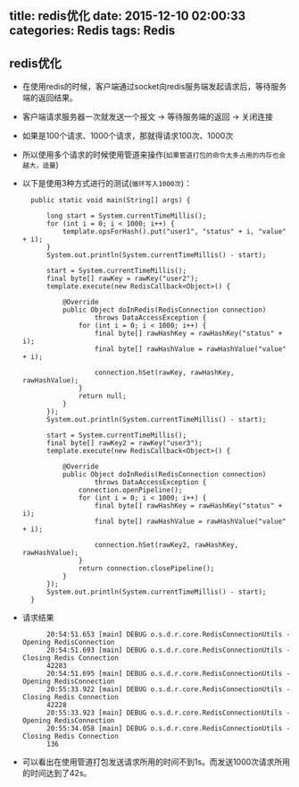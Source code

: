 title: redis优化
date: 2015-12-10 02:00:33
categories: Redis
tags: Redis
---
## redis优化
* 在使用redis的时候，客户端通过socket向redis服务端发起请求后，等待服务端的返回结果。
* 客户端请求服务器一次就发送一个报文 -> 等待服务端的返回 -> 关闭连接
* 如果是100个请求、1000个请求，那就得请求100次、1000次
* 所以使用多个请求的时候使用管道来操作(`如果管道打包的命令太多占用的内存也会越大，适量`)
* 以下是使用3种方式进行的测试(`循环写入1000次`)：

		public static void main(String[] args) {
		
			long start = System.currentTimeMillis();
			for (int i = 0; i < 1000; i++) {
				template.opsForHash().put("user1", "status" + i, "value" + i);
			}
			System.out.println(System.currentTimeMillis() - start);
			
			start = System.currentTimeMillis();
			final byte[] rawKey = rawKey("user2");
			template.execute(new RedisCallback<Object>() {
	
				@Override
				public Object doInRedis(RedisConnection connection)
						throws DataAccessException {
					for (int i = 0; i < 1000; i++) {
						final byte[] rawHashKey = rawHashKey("status" + i);
						final byte[] rawHashValue = rawHashValue("value" + i);
						
						connection.hSet(rawKey, rawHashKey, rawHashValue);
					}
					return null;
				}
			});
			System.out.println(System.currentTimeMillis() - start);
			
			start = System.currentTimeMillis();
			final byte[] rawKey2 = rawKey("user3");
			template.execute(new RedisCallback<Object>() {
	
				@Override
				public Object doInRedis(RedisConnection connection)
						throws DataAccessException {
					connection.openPipeline();
					for (int i = 0; i < 1000; i++) {
						final byte[] rawHashKey = rawHashKey("status" + i);
						final byte[] rawHashValue = rawHashValue("value" + i);
						
						connection.hSet(rawKey2, rawHashKey, rawHashValue);
					}
					return connection.closePipeline();
				}
			});
			System.out.println(System.currentTimeMillis() - start);
		}
* 请求结果

			20:54:51.653 [main] DEBUG o.s.d.r.core.RedisConnectionUtils - Opening RedisConnection
			20:54:51.693 [main] DEBUG o.s.d.r.core.RedisConnectionUtils - Closing Redis Connection
			42283
			20:54:51.695 [main] DEBUG o.s.d.r.core.RedisConnectionUtils - Opening RedisConnection
			20:55:33.922 [main] DEBUG o.s.d.r.core.RedisConnectionUtils - Closing Redis Connection
			42228
			20:55:33.923 [main] DEBUG o.s.d.r.core.RedisConnectionUtils - Opening RedisConnection
			20:55:34.058 [main] DEBUG o.s.d.r.core.RedisConnectionUtils - Closing Redis Connection
			136
* 可以看出在使用管道打包发送请求所用的时间不到1s。而发送1000次请求所用的时间达到了42s。


